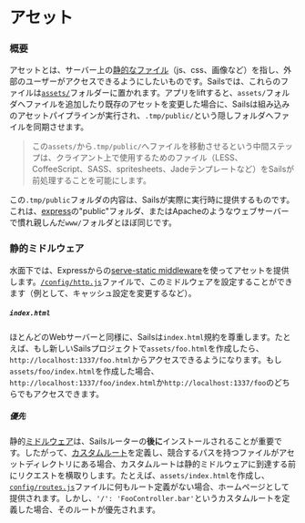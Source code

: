 # アセット

### 概要

アセットとは、サーバー上の[静的なファイル](http://en.wikipedia.org/wiki/Static_web_page)（js、css、画像など）を指し、外部のユーザーがアクセスできるようにしたいものです。Sailsでは、これらのファイルは[`assets/`](https://sailsjs.com/documentation/anatomy/assets)フォルダーに置かれます。アプリをliftすると、`assets/`フォルダへファイルを追加したり既存のアセットを変更した場合に、Sailsは組み込みのアセットパイプラインが実行され、`.tmp/public/`という隠しフォルダへファイルを同期させます。

> この`assets/`から`.tmp/public/`へファイルを移動させるという中間ステップは、クライアント上で使用するためのファイル（LESS、CoffeeScript、SASS、spritesheets、Jadeテンプレートなど）をSailsが前処理することを可能にします。

この`.tmp/public`フォルダの内容は、Sailsが実際に実行時に提供するものです。これは、[express](https://github.com/expressjs)の"public"フォルダ、またはApacheのようなウェブサーバーで慣れ親しんだ`www/`フォルダとほぼ同じです。


### 静的ミドルウェア

水面下では、Expressからの[serve-static middleware](https://www.npmjs.com/package/serve-static)を使ってアセットを提供します。[`/config/http.js`](https://sailsjs.com/documentation/reference/configuration/sails-config-http)ファイルで、このミドルウェアを設定することができます（例として、キャッシュ設定を変更するなど）。

##### `index.html`

ほとんどのWebサーバーと同様に、Sailsは`index.html`規約を尊重します。たとえば、もし新しいSailsプロジェクトで`assets/foo.html`を作成したら、`http://localhost:1337/foo.html`からアクセスできるようになります。もし`assets/foo/index.html`を作成した場合、`http://localhost:1337/foo/index.html`か`http://localhost:1337/foo`のどちらでもアクセスできます。

##### 優先

静的[ミドルウェア](http://stephensugden.com/middleware_guide/)は、Sailsルーターの**後に**インストールされることが重要です。したがって、[カスタムルート](https://sailsjs.com/documentation/concepts/Routes?q=custom-routes)を定義し、競合するパスを持つファイルがアセットディレクトリにある場合、カスタムルートは静的ミドルウェアに到達する前にリクエストを横取りします。たとえば、`assets/index.html`を作成し、[`config/routes.js`](https://sailsjs.com/documentation/reference/configuration/sails-config-routes)ファイルに何もルート定義がない場合、ホームページとして提供されます。しかし、`'/': 'FooController.bar'`というカスタムルートを定義した場合、そのルートが優先されます。


<docmeta name="displayName" value="アセット">
<docmeta name="nextUpLink" value="/documentation/concepts/shell-scripts">
<docmeta name="nextUpName" value="Shell Scripts">

